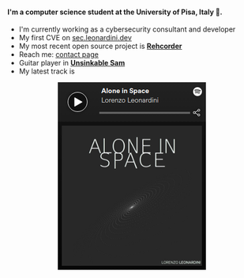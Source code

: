 #### I'm a computer science student at the University of Pisa, Italy :pizza:.

- I'm currently working as a cybersecurity consultant and developer
- My first CVE on [sec.leonardini.dev](https://sec.leonardini.dev/blog/cve-2023-43176-rce_aurora_files/)
- My most recent open source project is [**Rehcorder**](https://github.com/LorenzoLeonardini/Rehcorder)
- Reach me: [contact page](https://leonardini.dev#contacts)
- Guitar player in [**Unsinkable Sam**](https://instagram.com/unsinkable_sam_band)
- My latest track is 

<p align="center"><a href="https://open.spotify.com/track/6UjPClS5zPoVDAlk1gSsaS" target="_blank"><img src="https://raw.githubusercontent.com/LorenzoLeonardini/LorenzoLeonardini/master/spotify-track.png"></a></p>
